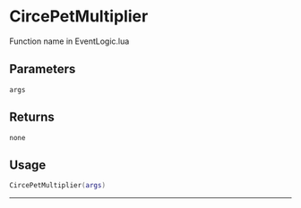 # CircePetMultiplier
Function name in EventLogic.lua
## Parameters
`args`
## Returns
`none`
## Usage
```lua
CircePetMultiplier(args)
```
---
